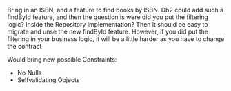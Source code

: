 Bring in an ISBN, and a feature to find books by ISBN.
Db2 could add such a findById feature, and then the question is were did you put the filtering logic?
Inside the Repository implementation? Then it should be easy to migrate and unse the new findById feature.
However, if you did put the filtering in your business logic, it will be a little harder as you have to change the contract

Would bring new possible Constraints:
- No Nulls
- Selfvalidating Objects
